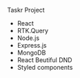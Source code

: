 Taskr Project

- React
- RTK.Query
- Node.js
- Express.js
- MongoDB
- React Beutiful DND
- Styled components
